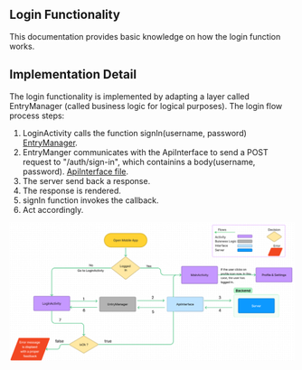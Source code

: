 ## Login Functionality
This documentation provides basic knowledge on how the login function works.

## Implementation Detail 

The login functionality is implemented by adapting a layer called EntryManager (called business logic for logical purposes). 
The login flow process steps: 
1. LoginActivity calls the function signIn(username, password) [EntryManager](../app/src/main/java/com/flexicharge/bolt/activities/businessLogic/EntryManager.kt). 
2. EntryManger communicates with the ApiInterface to send a POST request to "/auth/sign-in", which containins a body(username, password). 
 [ApiInterface file](../app/src/main/java/com/flexicharge/bolt/api/flexicharge/ApiInterface.kt).
4. The server send back a response.
5. The response is rendered. 
6. signIn function invokes the callback.
7. Act accordingly.

![The figure Illustrates the flow of the login process.](../images/login_flow.png)
